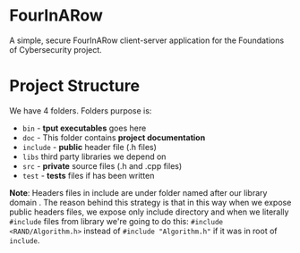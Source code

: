 # FourInARow
A simple, secure FourInARow client-server application for the Foundations of Cybersecurity project.

# Project Structure

We have 4 folders. Folders purpose is:

- `bin` - **tput executables** goes here
- `doc` - This folder contains **project documentation**
- `include` - **public** header file (.h files)
- `libs` third party libraries we depend on 
- `src` - **private** source files (.h and .cpp files)
- `test` - **tests** files if has been written

**Note**: Headers files in include are under folder named after our library domain . The reason behind this strategy is that in this way when we expose public headers files, we expose only include directory and when we literally `#include` files from library we're going to do this: `#include <RAND/Algorithm.h>` instead of `#include "Algorithm.h"` if it was in root of `include`.
